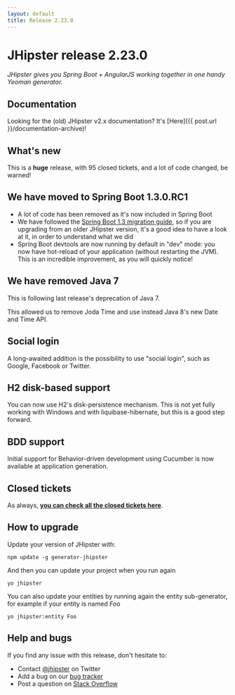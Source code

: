 ```yaml
---
layout: default
title: Release 2.23.0
---
```


JHipster release 2.23.0
==================

*JHipster gives you Spring Boot + AngularJS working together in one handy Yeoman generator.*

Documentation
----------

Looking for the (old) JHipster v2.x documentation? It's [Here]({{ post.url }}/documentation-archive)!

What's new
----------

This is a **huge** release, with 95 closed tickets, and a lot of code changed, be warned!

## We have moved to Spring Boot 1.3.0.RC1

- A lot of code has been removed as it's now included in Spring Boot
- We have followed the [Spring Boot 1.3 migration guide](https://github.com/spring-projects/spring-boot/wiki/Spring-Boot-1.3.0-RC1-Release-Notes), so if you are upgrading from an older JHipster version, it's a good idea to have a look at it, in order to understand what we did
- Spring Boot devtools are now running by default in "dev" mode: you now have hot-reload of your application (without restarting the JVM). This is an incredible improvement, as you will quickly notice!

## We have removed Java 7

This is following last release's deprecation of Java 7.

This allowed us to remove Joda Time and use instead Java 8's new Date and Time API.

## Social login

A long-awaited addition is the possibility to use "social login", such as Google, Facebook or Twitter.

## H2 disk-based support

You can now use H2's disk-persistence mechanism. This is not yet fully working with Windows and with liquibase-hibernate, but this is a good step forward.

## BDD support

Initial support for Behavior-driven development using Cucumber is now available at application generation.

Closed tickets
------------

As always, __[you can check all the closed tickets here](https://github.com/jhipster/generator-jhipster/issues?q=milestone%3A2.23.0+is%3Aclosed)__.

How to upgrade
------------

Update your version of JHipster with:

```
npm update -g generator-jhipster
```

And then you can update your project when you run again

```
yo jhipster
```

You can also update your entities by running again the entity sub-generator, for example if your entity is named _Foo_

```
yo jhipster:entity Foo
```

Help and bugs
--------------

If you find any issue with this release, don't hesitate to:

- Contact [@jhipster](https://twitter.com/jhipster) on Twitter
- Add a bug on our [bug tracker](https://github.com/jhipster/generator-jhipster/issues?state=open)
- Post a question on [Stack Overflow](http://stackoverflow.com/tags/jhipster/info)
